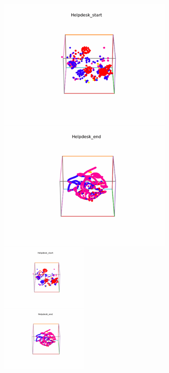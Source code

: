 ![](./helpdesk_start_prefix_5_node_10_run_0.gif)![](./helpdesk_end_prefix_5_node_10_run_0.gif)
<img src="./helpdesk_start_prefix_5_node_10_run_0.gif" width="50%"> <img src="./helpdesk_end_prefix_5_node_10_run_0.gif" width="50%">
